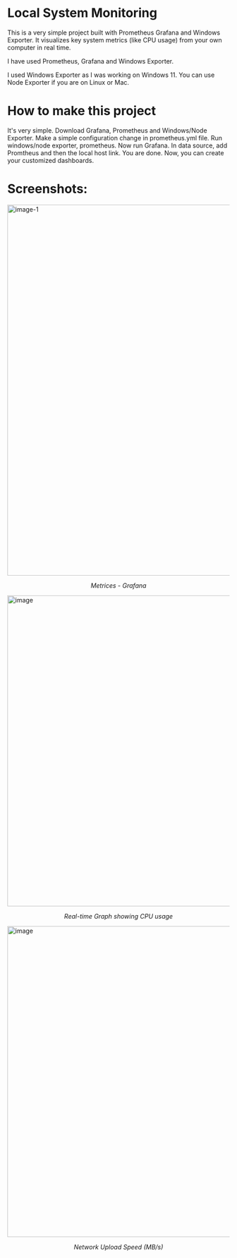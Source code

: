 # Local System Monitoring

This is a very simple project built with Prometheus Grafana and Windows Exporter.
It visualizes key system metrics (like CPU usage) from your own computer in real time.

I have used Prometheus, Grafana and Windows Exporter.

I used Windows Exporter as I was working on Windows 11. You can use Node Exporter if you are on Linux or Mac.

# How to make this project

It's very simple. Download Grafana, Prometheus and Windows/Node Exporter.
Make a simple configuration change in prometheus.yml file.
Run windows/node exporter, prometheus.
Now run Grafana. In data source, add Promtheus and then the local host link.
You are done. Now, you can create your customized dashboards.

# Screenshots:

<img width="1919" height="841" alt="image-1" src="https://github.com/user-attachments/assets/83b45bcb-c68f-4c8b-9a8a-8f3e6128601b" />
<p align="center"><em>Metrices - Grafana</em></p>

<img width="1448" height="705" alt="image" src="https://github.com/user-attachments/assets/93e083e3-b88e-4998-810b-f2e7c82c11ff" />
<p align="center"><em>Real-time Graph showing CPU usage</em></p>

<img width="1448" height="705" alt="image" src="https://github.com/user-attachments/assets/dba087e0-5d41-44ba-9162-1ee674afbae2" />
<p align="center"><em>Network Upload Speed (MB/s)</em></p>

